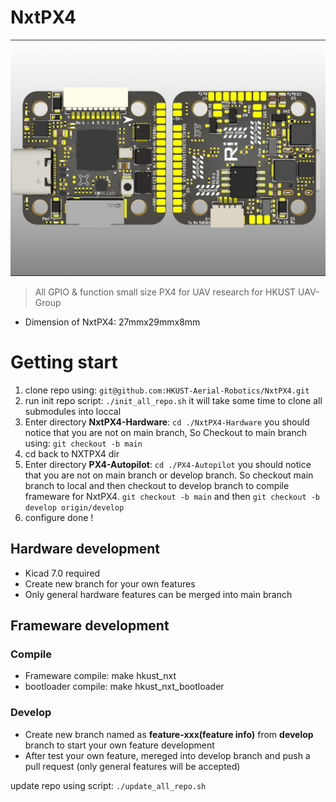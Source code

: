 # NxtPX4

![1677900720702](image/README/1677900720702.png)

> All GPIO & function small size PX4 for UAV research for HKUST UAV-Group

* Dimension of NxtPX4: 27mmx29mmx8mm

# Getting start

1. clone repo using:     `git@github.com:HKUST-Aerial-Robotics/NxtPX4.git`
2. run init repo script:     `./init_all_repo.sh`
   it will take some time to clone all submodules into loccal
3. Enter directory **NxtPX4-Hardware**:     `cd ./NxtPX4-Hardware`
   you should notice that you are not on main branch, So Checkout to main branch using:  `git checkout -b main`
4. cd back to NXTPX4 dir
5. Enter directory **PX4-Autopilot**:   `cd ./PX4-Autopilot`
   you should notice that you are not on main branch or develop branch. So checkout main branch to local and then checkout to develop branch to compile frameware for NxtPX4.
   `git checkout -b main` and then `git checkout -b develop origin/develop`
6. configure done !

## Hardware development

* Kicad 7.0 required
* Create new branch for your own features
* Only general hardware features can be merged into main branch

## Frameware development

### Compile

* Frameware compile: make hkust_nxt
* bootloader compile: make hkust_nxt_bootloader

### Develop

* Create new branch named as **feature-xxx(feature info)** from **develop** branch to start your own feature development
* After test your own feature, mereged into develop branch and push a pull request (only general features will be accepted)

update repo using script: `./update_all_repo.sh`
